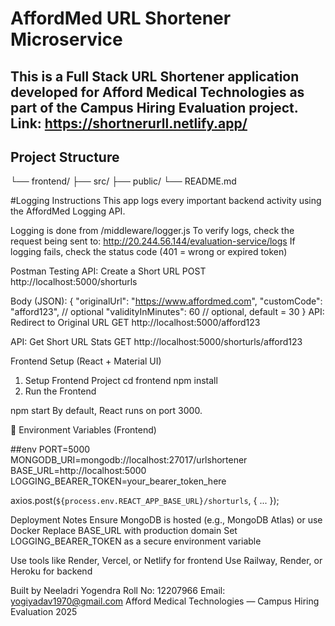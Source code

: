  # AffordMed URL Shortener Microservice
This is a Full Stack URL Shortener application developed for **Afford Medical Technologies** as part of the Campus Hiring Evaluation project.
Link: https://shortnerurll.netlify.app/
---

##  Project Structure
└── frontend/
├── src/
├── public/
└── README.md

#Logging Instructions
This app logs every important backend activity using the AffordMed Logging API.

Logging is done from /middleware/logger.js
To verify logs, check the request being sent to:
http://20.244.56.144/evaluation-service/logs
If logging fails, check the status code (401 = wrong or expired token)

 Postman Testing
API: Create a Short URL
POST http://localhost:5000/shorturls

Body (JSON):
{
  "originalUrl": "https://www.affordmed.com",
  "customCode": "afford123",           // optional
  "validityInMinutes": 60              // optional, default = 30
}
 API: Redirect to Original URL
GET http://localhost:5000/afford123

 API: Get Short URL Stats
GET http://localhost:5000/shorturls/afford123

Frontend Setup (React + Material UI)
1. Setup Frontend Project
cd frontend
npm install
2. Run the Frontend

npm start
By default, React runs on port 3000.

🔧 Environment Variables (Frontend)

##env
PORT=5000
MONGODB_URI=mongodb://localhost:27017/urlshortener
BASE_URL=http://localhost:5000
LOGGING_BEARER_TOKEN=your_bearer_token_here

axios.post(`${process.env.REACT_APP_BASE_URL}/shorturls`, { ... });

 Deployment Notes
Ensure MongoDB is hosted (e.g., MongoDB Atlas) or use Docker
Replace BASE_URL with production domain
Set LOGGING_BEARER_TOKEN as a secure environment variable

Use tools like Render, Vercel, or Netlify for frontend
Use Railway, Render, or Heroku for backend

Built by Neeladri Yogendra
Roll No: 12207966
Email: yogiyadav1970@gmail.com
Afford Medical Technologies — Campus Hiring Evaluation 2025
